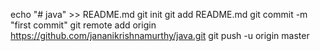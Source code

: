 echo "# java" >> README.md
git init
git add README.md
git commit -m "first commit"
git remote add origin https://github.com/jananikrishnamurthy/java.git
git push -u origin master